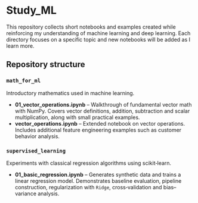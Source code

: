# Study_ML

This repository collects short notebooks and examples created while reinforcing my understanding of machine learning and deep learning.  Each directory focuses on a specific topic and new notebooks will be added as I learn more.

## Repository structure

### `math_for_ml`
Introductory mathematics used in machine learning.

- **01_vector_operations.ipynb** – Walkthrough of fundamental vector math with NumPy.  Covers vector definitions, addition, subtraction and scalar multiplication, along with small practical examples.
- **vector_operations.ipynb** – Extended notebook on vector operations.  Includes additional feature engineering examples such as customer behavior analysis.

### `supervised_learning`
Experiments with classical regression algorithms using scikit‑learn.

- **01_basic_regression.ipynb** – Generates synthetic data and trains a linear regression model.  Demonstrates baseline evaluation, pipeline construction, regularization with `Ridge`, cross‑validation and bias–variance analysis.



